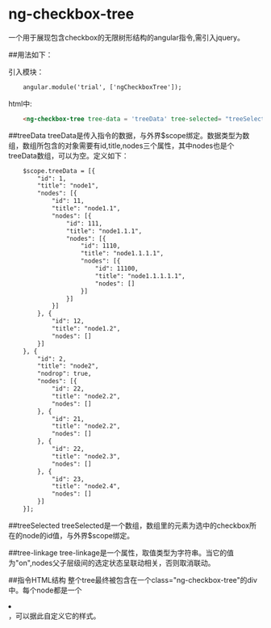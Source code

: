 # ng-checkbox-tree
一个用于展现包含checkbox的无限树形结构的angular指令,需引入jquery。


##用法如下：

引入模块：
```html
	angular.module('trial', ['ngCheckboxTree']);
```
html中:
```html
	<ng-checkbox-tree tree-data = 'treeData' tree-selected= "treeSelected" tree-linkage="on"></ng-checkbox-tree>
```

##treeData
treeData是传入指令的数据，与外界$scope绑定。数据类型为数组，数组所包含的对象需要有id,title,nodes三个属性，其中nodes也是个treeData数组，可以为空。定义如下：
```html
	$scope.treeData = [{
	    "id": 1,
	    "title": "node1",
	    "nodes": [{
	        "id": 11,
	        "title": "node1.1",
	        "nodes": [{
	            "id": 111,
	            "title": "node1.1.1",
	            "nodes": [{
	                "id": 1110,
	                "title": "node1.1.1.1",
	                "nodes": [{
	                    "id": 11100,
	                    "title": "node1.1.1.1.1",
	                    "nodes": []
	                }]
	            }]
	        }]
	    }, {
	        "id": 12,
	        "title": "node1.2",
	        "nodes": []
	    }]
	}, {
	    "id": 2,
	    "title": "node2",
	    "nodrop": true,
	    "nodes": [{
	        "id": 22,
	        "title": "node2.2",
	        "nodes": []
	    }, {
	        "id": 21,
	        "title": "node2.2",
	        "nodes": []
	    }, {
	        "id": 22,
	        "title": "node2.3",
	        "nodes": []
	    }, {
	        "id": 23,
	        "title": "node2.4",
	        "nodes": []
	    }]
	}];
```

##treeSelected
treeSelected是一个数组，数组里的元素为选中的checkbox所在的node的id值，与外界$scope绑定。

##tree-linkage
tree-linkage是一个属性，取值类型为字符串。当它的值为"on",nodes父子层级间的选定状态呈联动相关，否则取消联动。

##指令HTML结构
整个tree最终被包含在一个class="ng-checkbox-tree"的div中。每个node都是一个<li></li>，可以据此自定义它的样式。